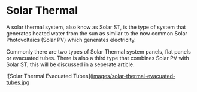 # Solar Thermal

A solar thermal system, also know as Solar ST, is the type of system that generates heated water from the sun as similar to the now common Solar Photovoltaics (Solar PV) which generates electricity.

Commonly there are two types of Solar Thermal system panels, flat panels or evacuated tubes. There is also a third type that combines Solar PV with Solar ST, this will be discussed in a seperate article.

![Solar Thermal Evacuated Tubes]([images/solar-thermal-evacuated-tubes.jpg](https://github.com/myboiler/wp/blob/content/images/solar-thermal-evacuated-tubes.jpg)

